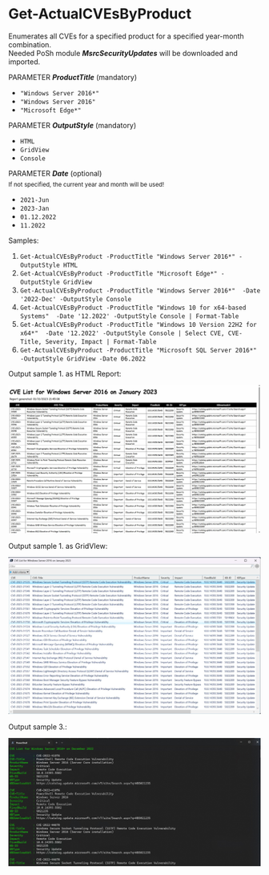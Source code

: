 # Get-ActualCVEsByProduct 
Enumerates all CVEs for a specified product for a specified year-month combination.<br />
Needed PoSh module ***MsrcSecurityUpdates*** will be downloaded and imported.


PARAMETER ***ProductTitle*** (mandatory) <br />
* `"Windows Server 2016*"` <br />
* `"Windows Server 2016"` <br />
* `"Microsoft Edge*"`<br />

PARAMETER ***OutputStyle*** (mandatory)<br />
* `HTML`
* `GridView`
* `Console`

PARAMETER ***Date*** (optional)<br />
<sub>If not specified, the current year and month will be used!</sub>
* `2021-Jun`
* `2023-Jan`
* `01.12.2022`
* `11.2022`

Samples:

1. `Get-ActualCVEsByProduct -ProductTitle "Windows Server 2016*" -OutputStyle HTML`
3. `Get-ActualCVEsByProduct -ProductTitle "Microsoft Edge*" -OutputStyle GridView`
4. `Get-ActualCVEsByProduct -ProductTitle "Windows Server 2016*"  -Date '2022-Dec' -OutputStyle Console`
5. `Get-ActualCVEsByProduct -ProductTitle "Windows 10 for x64-based Systems"  -Date '12.2022' -OutputStyle Console | Format-Table`
6. `Get-ActualCVEsByProduct -ProductTitle "Windows 10 Version 22H2 for x64*"  -Date '12.2022' -OutputStyle Console | Select CVE, CVE-Title, Severity, Impact | Format-Table`
7. `Get-ActualCVEsByProduct -ProductTitle "Microsoft SQL Server 2016*" -OutputStyle GridView -Date 06.2022`

Output sample 1. as HTML Report:

![HTML](https://github.com/BetaHydri/MSRCGetPatches/blob/master/HTML.jpg "HTML Output")<br />

Output sample 1. as GridVIew:

![GridView](https://github.com/BetaHydri/MSRCGetPatches/blob/master/GridView.jpg "GridView Output")<br />

Output sample 3.:

![GridView](https://github.com/BetaHydri/MSRCGetPatches/blob/master/Console.jpg "Console Output")
